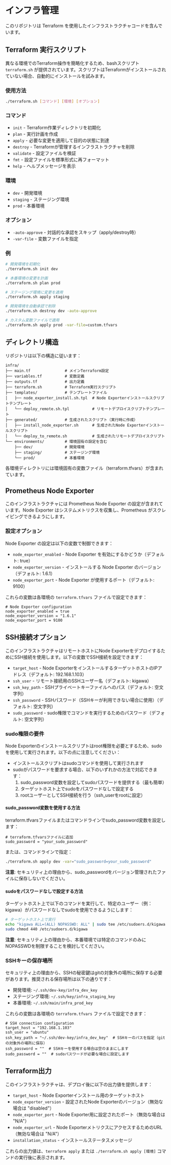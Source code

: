 # インフラ管理

このリポジトリは Terraform を使用したインフラストラクチャコードを含んでいます。

## Terraform 実行スクリプト

異なる環境でのTerraform操作を簡略化するため、bashスクリプト `terraform.sh` が提供されています。スクリプトはTerraformがインストールされていない場合、自動的にインストールを試みます。

### 使用方法

```bash
./terraform.sh [コマンド] [環境] [オプション]
```

### コマンド

- `init` - Terraform作業ディレクトリを初期化
- `plan` - 実行計画を作成
- `apply` - 必要な変更を適用して目的の状態に到達
- `destroy` - Terraformが管理するインフラストラクチャを削除
- `validate` - 設定ファイルを検証
- `fmt` - 設定ファイルを標準形式に再フォーマット
- `help` - ヘルプメッセージを表示

### 環境

- `dev` - 開発環境
- `staging` - ステージング環境
- `prod` - 本番環境

### オプション

- `-auto-approve` - 対話的な承認をスキップ（apply/destroy時）
- `-var-file` - 変数ファイルを指定

### 例

```bash
# 開発環境を初期化
./terraform.sh init dev

# 本番環境の変更を計画
./terraform.sh plan prod

# ステージング環境に変更を適用
./terraform.sh apply staging

# 開発環境を自動承認で削除
./terraform.sh destroy dev -auto-approve

# カスタム変数ファイルで適用
./terraform.sh apply prod -var-file=custom.tfvars
```

## ディレクトリ構造

リポジトリは以下の構造に従います：

```
infra/
├── main.tf               # メインTerraform設定
├── variables.tf          # 変数定義
├── outputs.tf            # 出力定義
├── terraform.sh          # Terraform実行スクリプト
├── templates/            # テンプレートファイル
│   ├── node_exporter_install.sh.tpl  # Node Exporterインストールスクリプトテンプレート
│   └── deploy_remote.sh.tpl          # リモートデプロイスクリプトテンプレート
├── generated/            # 生成されたスクリプト（実行時に作成）
│   ├── install_node_exporter.sh      # 生成されたNode Exporterインストールスクリプト
│   └── deploy_to_remote.sh           # 生成されたリモートデプロイスクリプト
└── environments/         # 環境固有の設定を含む
    ├── dev/              # 開発環境
    ├── staging/          # ステージング環境
    └── prod/             # 本番環境
```

各環境ディレクトリには環境固有の変数ファイル（terraform.tfvars）が含まれています。

## Prometheus Node Exporter

このインフラストラクチャには Prometheus Node Exporter の設定が含まれています。Node Exporter はシステムメトリクスを収集し、Prometheus がスクレイピングできるようにします。

### 設定オプション

Node Exporter の設定は以下の変数で制御できます：

- `node_exporter_enabled` - Node Exporter を有効にするかどうか（デフォルト: true）
- `node_exporter_version` - インストールする Node Exporter のバージョン（デフォルト: 1.6.1）
- `node_exporter_port` - Node Exporter が使用するポート（デフォルト: 9100）

これらの変数は各環境の `terraform.tfvars` ファイルで設定できます：

```hcl
# Node Exporter configuration
node_exporter_enabled = true
node_exporter_version = "1.6.1"
node_exporter_port = 9100
```

## SSH接続オプション

このインフラストラクチャはリモートホストにNode ExporterをデプロイするためにSSH接続を使用します。以下の変数でSSH接続を設定できます：

- `target_host` - Node ExporterをインストールするターゲットホストのIPアドレス（デフォルト: 192.168.1.103）
- `ssh_user` - リモート接続用のSSHユーザー名（デフォルト: kigawa）
- `ssh_key_path` - SSHプライベートキーファイルへのパス（デフォルト: 空文字列）
- `ssh_password` - SSHパスワード（SSHキーが利用できない場合に使用）（デフォルト: 空文字列）
- `sudo_password` - sudo権限でコマンドを実行するためのパスワード（デフォルト: 空文字列）

### sudo権限の要件

Node Exporterのインストールスクリプトはroot権限を必要とするため、sudoを使用して実行されます。以下の点に注意してください：

- インストールスクリプトはsudoコマンドを使用して実行されます
- sudoがパスワードを要求する場合、以下のいずれかの方法で対応できます：
  1. sudo_password変数を設定してsudoパスワードを提供する（最も簡単）
  2. ターゲットホスト上でsudoをパスワードなしで設定する
  3. rootユーザーとしてSSH接続を行う（ssh_userをrootに設定）

#### sudo_password変数を使用する方法

terraform.tfvarsファイルまたはコマンドラインでsudo_password変数を設定します：

```hcl
# terraform.tfvarsファイルに追加
sudo_password = "your_sudo_password"
```

または、コマンドラインで指定：

```bash
./terraform.sh apply dev -var="sudo_password=your_sudo_password"
```

**注意**: セキュリティ上の理由から、sudo_passwordをバージョン管理されたファイルに保存しないでください。

#### sudoをパスワードなしで設定する方法

ターゲットホスト上で以下のコマンドを実行して、特定のユーザー（例：kigawa）がパスワードなしでsudoを使用できるようにします：

```bash
# ターゲットホスト上で実行
echo "kigawa ALL=(ALL) NOPASSWD: ALL" | sudo tee /etc/sudoers.d/kigawa
sudo chmod 440 /etc/sudoers.d/kigawa
```

**注意**: セキュリティ上の理由から、本番環境では特定のコマンドのみにNOPASSWDを制限することを検討してください。

### SSHキーの保存場所

セキュリティ上の理由から、SSHの秘密鍵はgitの対象外の場所に保存する必要があります。推奨される保存場所は以下の通りです：

- 開発環境: `~/.ssh/dev-key/infra_dev_key`
- ステージング環境: `~/.ssh/key/infra_staging_key`
- 本番環境: `~/.ssh/main/infra_prod_key`

これらの変数は各環境の `terraform.tfvars` ファイルで設定できます：

```hcl
# SSH connection configuration
target_host = "192.168.1.103"
ssh_user = "ubuntu"
ssh_key_path = "~/.ssh/dev-key/infra_dev_key"  # SSHキーのパスを指定（gitの対象外の場所に保存）
ssh_password = ""  # SSHキーを使用する場合は空のままにします
sudo_password = ""  # sudoパスワードが必要な場合に設定します
```

## Terraform出力

このインフラストラクチャは、デプロイ後に以下の出力値を提供します：

- `target_host` - Node Exporterインストール用のターゲットホスト
- `node_exporter_version` - 設定されたNode Exporterのバージョン（無効な場合は "disabled"）
- `node_exporter_port` - Node Exporter用に設定されたポート（無効な場合は "N/A"）
- `node_exporter_url` - Node ExporterメトリクスにアクセスするためのURL（無効な場合は "N/A"）
- `installation_status` - インストールステータスメッセージ

これらの出力値は、`terraform apply` または `./terraform.sh apply [環境]` コマンドの実行後に表示されます。